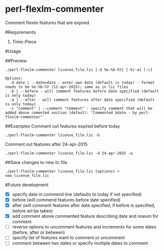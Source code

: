 perl-flexlm-commenter
=====================

Comment flexlm features that are expired

#Requirements

1. Time::Piece

#Usage

##Preview

```
./perl-flexlm-commenter license_file.lic [-d %e-%b-%Y] [-b|-a] [-c]
```
```
Options:
  -d date | --date=date - enter own date (default is today) - format needs to be %e-%b-%Y (12-apr-2015); same as in lic files
  -b | --before - will comment features before date specified (default is only today)
  -a | --after - will comment features after date specified (default is only today)
  -c "comment" | --comment "comment" - specify comment that will be added above comented section (default: "Commented $date - by perl-flexlm-commenter"
```
##Examples
Comment out features expired before today
```
./perl-flexlm-commenter license_file.lic -b
```
Comment out features after 24-apr-2015
```
./perl-flexlm-commenter license_file.lic -d 24-apr-2015 -a
```

##Save changes to new lic file
```
./perl-flexlm-commenter license_file.lic [options] > new_license_file.lic
```

#Future development
- [x] specify date in commend line (defaults to today if not specified)
- [x] before (will commend features before date specified)
- [x] after (will comment features after date specified; if before is specified, before wil be taken)
- [x] add comment above commented feature describing date and reason for comment
- [ ] reverse options to uncomment features and increments for some dates (before, after or between)
- [ ] specify list of features want to comment or uncomment
- [ ] comment between two dates or specify multiple dates to comment
